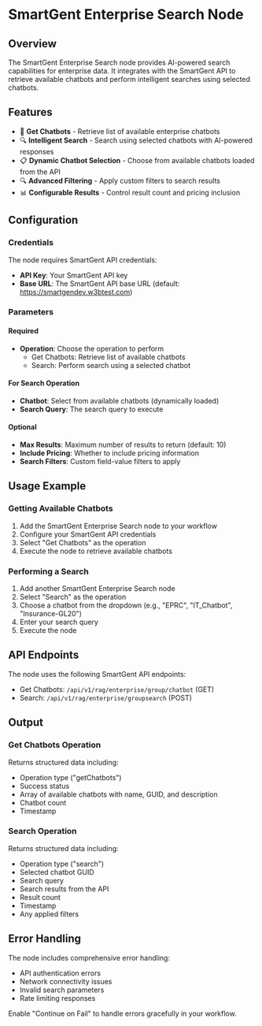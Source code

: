 # SmartGent Enterprise Search Node

## Overview

The SmartGent Enterprise Search node provides AI-powered search capabilities for enterprise data. It integrates with the SmartGent API to retrieve available chatbots and perform intelligent searches using selected chatbots.

## Features

- 🤖 **Get Chatbots** - Retrieve list of available enterprise chatbots
- 🔍 **Intelligent Search** - Search using selected chatbots with AI-powered responses
- 📋 **Dynamic Chatbot Selection** - Choose from available chatbots loaded from the API
- 🔍 **Advanced Filtering** - Apply custom filters to search results
- 📊 **Configurable Results** - Control result count and pricing inclusion

## Configuration

### Credentials
The node requires SmartGent API credentials:
- **API Key**: Your SmartGent API key
- **Base URL**: The SmartGent API base URL (default: https://smartgendev.w3btest.com)

### Parameters

#### Required
- **Operation**: Choose the operation to perform
  - Get Chatbots: Retrieve list of available chatbots
  - Search: Perform search using a selected chatbot

#### For Search Operation
- **Chatbot**: Select from available chatbots (dynamically loaded)
- **Search Query**: The search query to execute

#### Optional
- **Max Results**: Maximum number of results to return (default: 10)
- **Include Pricing**: Whether to include pricing information
- **Search Filters**: Custom field-value filters to apply

## Usage Example

### Getting Available Chatbots
1. Add the SmartGent Enterprise Search node to your workflow
2. Configure your SmartGent API credentials
3. Select "Get Chatbots" as the operation
4. Execute the node to retrieve available chatbots

### Performing a Search
1. Add another SmartGent Enterprise Search node
2. Select "Search" as the operation
3. Choose a chatbot from the dropdown (e.g., "EPRC", "IT_Chatbot", "Insurance-GL20")
4. Enter your search query
5. Execute the node

## API Endpoints

The node uses the following SmartGent API endpoints:
- Get Chatbots: `/api/v1/rag/enterprise/group/chatbot` (GET)
- Search: `/api/v1/rag/enterprise/groupsearch` (POST)

## Output

### Get Chatbots Operation
Returns structured data including:
- Operation type ("getChatbots")
- Success status
- Array of available chatbots with name, GUID, and description
- Chatbot count
- Timestamp

### Search Operation
Returns structured data including:
- Operation type ("search")
- Selected chatbot GUID
- Search query
- Search results from the API
- Result count
- Timestamp
- Any applied filters

## Error Handling

The node includes comprehensive error handling:
- API authentication errors
- Network connectivity issues
- Invalid search parameters
- Rate limiting responses

Enable "Continue on Fail" to handle errors gracefully in your workflow. 